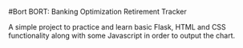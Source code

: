 #Bort
BORT: Banking Optimization Retirement Tracker

A simple project to practice and learn basic Flask, HTML and CSS functionality along with some Javascript in order to output the chart.
